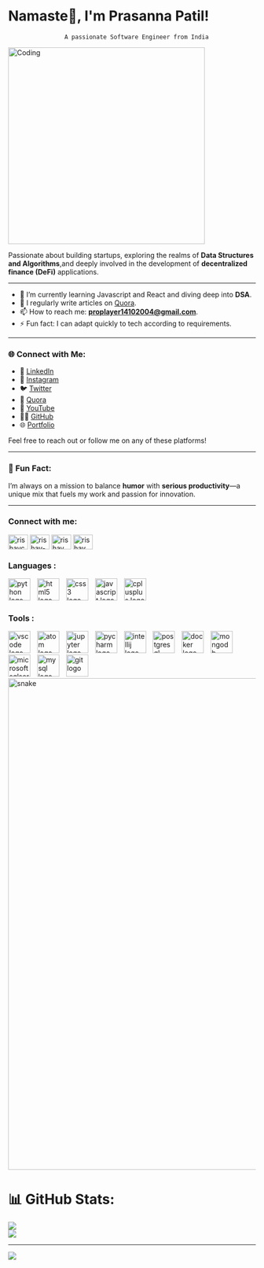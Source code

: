  # Namaste👋, I'm Prasanna Patil!
                    A passionate Software Engineer from India
<img align="center" alt="Coding" width="400" src="https://cdn.dribbble.com/users/1162077/screenshots/3848914/programmer.gif">

Passionate about building startups, exploring the realms of **Data Structures and Algorithms**,and deeply involved in the development of **decentralized finance (DeFi)** applications.

---

- 🌱 I’m currently learning Javascript and React and diving deep into **DSA**.
- 📝 I regularly write articles on [Quora](https://www.quora.com/profile/Prasanna-Patil-70).
- 📫 How to reach me: **proplayer14102004@gmail.com**.
- ⚡ Fun fact: I can adapt quickly to tech according to requirements.

---


### 🌐 Connect with Me:

- 💼 [LinkedIn](https://www.linkedin.com/in/prasanna-patil-3a1280269/)
- 📸 [Instagram](https://www.instagram.com/prasannapatil91/)
- 🐦 [Twitter](https://x.com/PrasannaPatil10)
- 📝 [Quora](https://www.quora.com/profile/Prasanna-Patil-70)
- 🎥 [YouTube](https://www.youtube.com/@CodingKarleBKL-lj3hx)
- 🧑‍💻 [GitHub](https://github.com/prasannazzz)
- 🌐 [Portfolio](Comingsoon)

Feel free to reach out or follow me on any of these platforms!


---

### 🎯 Fun Fact:
I’m always on a mission to balance **humor** with **serious productivity**—a unique mix that fuels my work and passion for innovation.

---
<h3 align="left">Connect with me:</h3>
<p align="left">
<a href="https://x.com/PrasannaPatil10" target="blank"><img align="center" src="https://raw.githubusercontent.com/rahuldkjain/github-profile-readme-generator/master/src/images/icons/Social/twitter.svg" alt="rishavchanda" height="30" width="40" /></a>
<a href="https://www.linkedin.com/in/prasanna-patil-3a1280269/" target="blank"><img align="center" src="https://raw.githubusercontent.com/rahuldkjain/github-profile-readme-generator/master/src/images/icons/Social/linked-in-alt.svg" alt="rishav-chanda-b89a791b3" height="30" width="40" /></a>
<a href="https://www.instagram.com/prasannapatil91/" target="blank"><img align="center" src="https://raw.githubusercontent.com/rahuldkjain/github-profile-readme-generator/master/src/images/icons/Social/instagram.svg" alt="rishav_chanda" height="30" width="40" /></a>
<a href="https://www.youtube.com/@CodingKarleBKL-lj3hx" target="blank"><img align="center" src="https://raw.githubusercontent.com/rahuldkjain/github-profile-readme-generator/master/src/images/icons/Social/youtube.svg" alt="rishav chanda" height="30" width="40" /></a>
</p>

<h3 align="left">Languages :</h3>
<div align="left">
  <img src="https://cdn.jsdelivr.net/gh/devicons/devicon/icons/python/python-original.svg" height="45" alt="python logo"  />
  <img width="6" />
  <img src="https://cdn.jsdelivr.net/gh/devicons/devicon/icons/html5/html5-original.svg" height="45" alt="html5 logo"  />
  <img width="6" />
  <img src="https://cdn.jsdelivr.net/gh/devicons/devicon/icons/css3/css3-original.svg" height="45" alt="css3 logo"  />
  <img width="6" />
  <img src="https://cdn.jsdelivr.net/gh/devicons/devicon/icons/javascript/javascript-original.svg" height="45" alt="javascript logo"  />
  <img width="6" />
  <img src="https://cdn.jsdelivr.net/gh/devicons/devicon/icons/cplusplus/cplusplus-original.svg" height="45" alt="cplusplus logo"  />
</div>

###

<h3 align="left">Tools :</h3>
<div align="left">
  <img src="https://cdn.jsdelivr.net/gh/devicons/devicon/icons/vscode/vscode-original.svg" height="45" alt="vscode logo"  />
  <img width="6" />
  <img src="https://cdn.jsdelivr.net/gh/devicons/devicon/icons/atom/atom-original.svg" height="45" alt="atom logo"  />
  <img width="6" />
  <img src="https://cdn.jsdelivr.net/gh/devicons/devicon/icons/jupyter/jupyter-original.svg" height="45" alt="jupyter logo"  />
  <img width="6" />
  <img src="https://cdn.jsdelivr.net/gh/devicons/devicon/icons/pycharm/pycharm-original.svg" height="45" alt="pycharm logo"  />
  <img width="6" />
  <img src="https://cdn.jsdelivr.net/gh/devicons/devicon/icons/intellij/intellij-original.svg" height="45" alt="intellij logo"  />
  <img width="6" />
  <img src="https://cdn.jsdelivr.net/gh/devicons/devicon/icons/postgresql/postgresql-original.svg" height="45" alt="postgresql logo"  />
  <img width="6" />
  <img src="https://cdn.jsdelivr.net/gh/devicons/devicon/icons/docker/docker-original.svg" height="45" alt="docker logo"  />
  <img width="6" />
  <img src="https://cdn.jsdelivr.net/gh/devicons/devicon/icons/mongodb/mongodb-original.svg" height="45" alt="mongodb logo"  />
  <img width="6" />
  <img src="https://cdn.jsdelivr.net/gh/devicons/devicon/icons/microsoftsqlserver/microsoftsqlserver-plain.svg" height="45" alt="microsoftsqlserver logo"  />
  <img width="6" />
  <img src="https://cdn.jsdelivr.net/gh/devicons/devicon/icons/mysql/mysql-original.svg" height="45" alt="mysql logo"  />
  <img width="6" />
  <img src="https://cdn.jsdelivr.net/gh/devicons/devicon/icons/git/git-original.svg" height="45" alt="git logo"  />
</div>



 <img width="1000" src="assets/github-snake.svg" alt="snake"/>
</p>


# 📊 GitHub Stats:
![](https://github-readme-streak-stats.herokuapp.com/?user=prasannazzz&theme=rose_pine&hide_border=false)<br/>
![](https://github-readme-stats.vercel.app/api/top-langs/?username=prasannazzz&theme=rose_pine&hide_border=false&include_all_commits=true&count_private=true&layout=compact)

---
[![](https://visitcount.itsvg.in/api?id=prasannazzz&icon=0&color=0)](https://visitcount.itsvg.in)

<!-- Proudly created with GPRM ( https://gprm.itsvg.in ) -->
